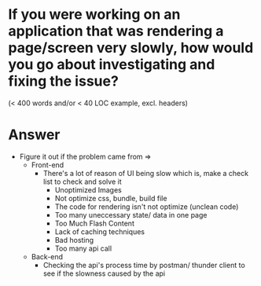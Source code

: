 # If you were working on an application that was rendering a page/screen very slowly, how would you go about investigating and fixing the issue?
(< 400 words and/or < 40 LOC example, excl. headers)

# Answer

- Figure it out if the problem came from =>
    - Front-end
        - There's a lot of reason of UI being slow which is, make a check list to check and solve it
            + Unoptimized Images 
            + Not optimize css, bundle, build file
            + The code for rendering isn't not optimize (unclean code)
            + Too many uneccessary state/ data in one page
            + Too Much Flash Content
            + Lack of caching techniques
            + Bad hosting
            + Too many api call
    - Back-end
        - Checking the api's process time by postman/ thunder client to see if the slowness caused by the api
        
